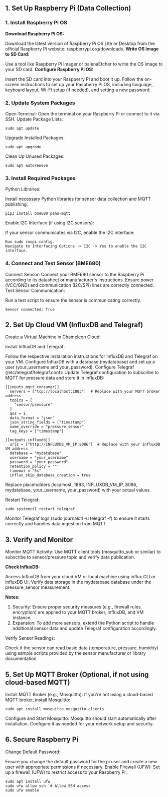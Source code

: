 ## 1. Set Up Raspberry Pi (Data Collection)

### 1. Install Raspberry Pi OS
**Download Raspberry Pi OS:**

Download the latest version of Raspberry Pi OS Lite or Desktop from the official Raspberry Pi website: raspberrypi.org/downloads.
**Write OS Image to SD Card:**

Use a tool like Raspberry Pi Imager or balenaEtcher to write the OS image to your SD card.
**Configure Raspberry Pi OS:**

Insert the SD card into your Raspberry Pi and boot it up.
Follow the on-screen instructions to set up your Raspberry Pi OS, including language, keyboard layout, Wi-Fi setup (if needed), and setting a new password.

### 2. Update System Packages
Open Terminal:
Open the terminal on your Raspberry Pi or connect to it via SSH.
Update Package Lists:
```
sudo apt update
```
Upgrade Installed Packages:
```
sudo apt upgrade
```
Clean Up Unused Packages:
```
sudo apt autoremove

```
### 3. Install Required Packages
Python Libraries:

Install necessary Python libraries for sensor data collection and MQTT publishing:
```
pip3 install bme680 paho-mqtt
```
Enable I2C Interface (if using I2C sensors):

If your sensor communicates via I2C, enable the I2C interface:
```
Run sudo raspi-config.
Navigate to Interfacing Options -> I2C -> Yes to enable the I2C interface.
```

### 4. Connect and Test Sensor (BME680)
Connect Sensor:
Connect your BME680 sensor to the Raspberry Pi according to its datasheet or manufacturer's instructions. Ensure power (VCC/GND) and communication (I2C/SPI) lines are correctly connected.
Test Sensor Communication:

Run a test script to ensure the sensor is communicating correctly.
```
Sensor connected: True
```

## 2. Set Up Cloud VM (InfluxDB and Telegraf)
Create a Virtual Machine in Chameleon Cloud:

Install InfluxDB and Telegraf:

Follow the respective installation instructions for InfluxDB and Telegraf on your VM.
Configure InfluxDB with a database (mydatabase) and set up a user (your_username and your_password).
Configure Telegraf (/etc/telegraf/telegraf.conf):
Update Telegraf configuration to subscribe to MQTT for pressure data and store it in InfluxDB:
```
[[inputs.mqtt_consumer]]
  servers = ["tcp://localhost:1883"]  # Replace with your MQTT broker address
  topics = [
    "sensor/pressure"
  ]
  qos = 1
  data_format = "json"
  json_string_fields = ["timestamp"]
  name_override = "pressure_sensor"
  tag_keys = ["timestamp"]

[[outputs.influxdb]]
  urls = ["http://INFLUXDB_VM_IP:8086"]  # Replace with your InfluxDB VM address
  database = "mydatabase"
  username = "your_username"
  password = "your_password"
  retention_policy = ""
  timeout = "5s"
  influx_skip_database_creation = true
```
Replace placeholders (localhost, 1883, INFLUXDB_VM_IP, 8086, mydatabase, your_username, your_password) with your actual values.

Restart Telegraf:
```
sudo systemctl restart telegraf
```
Monitor Telegraf logs (sudo journalctl -u telegraf -f) to ensure it starts correctly and handles data ingestion from MQTT.

## 3. Verify and Monitor
Monitor MQTT Activity:
Use MQTT client tools (mosquitto_sub or similar) to subscribe to sensor/pressure topic and verify data publication.

**Check InfluxDB:**

Access InfluxDB from your cloud VM or local machine using influx CLI or InfluxDB UI.
Verify data storage in the mydatabase database under the pressure_sensor measurement.

**Notes:**
1. Security: Ensure proper security measures (e.g., firewall rules, encryption) are applied to your MQTT broker, InfluxDB, and VM instance.
2. Expansion: To add more sensors, extend the Python script to handle additional sensor data and update Telegraf configuration accordingly.

Verify Sensor Readings:

Check if the sensor can read basic data (temperature, pressure, humidity) using sample scripts provided by the sensor manufacturer or library documentation.

## 5. Set Up MQTT Broker (Optional, if not using cloud-based MQTT)
Install MQTT Broker (e.g., Mosquitto):
If you're not using a cloud-based MQTT broker, install Mosquitto:
```
sudo apt install mosquitto mosquitto-clients
```
Configure and Start Mosquitto:
Mosquitto should start automatically after installation. Configure it as needed for your network setup and security.

## 6. Secure Raspberry Pi
Change Default Password:

Ensure you change the default password for the pi user and create a new user with appropriate permissions if necessary.
Enable Firewall (UFW):
Set up a firewall (UFW) to restrict access to your Raspberry Pi:
```
sudo apt install ufw
sudo ufw allow ssh  # Allow SSH access
sudo ufw enable
```



